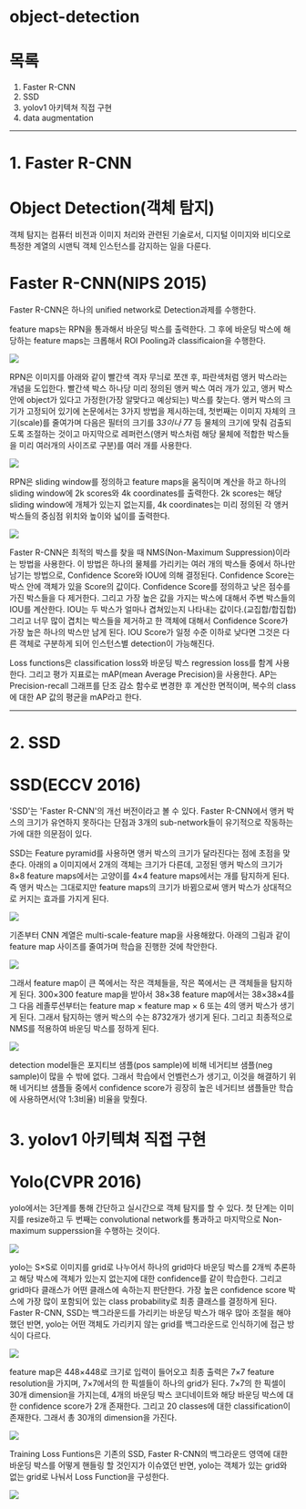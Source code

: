 # object-detection

# 목록
1. Faster R-CNN
2. SSD
3. yolov1 아키텍쳐 직접 구현
4. data augmentation

---
# 1. Faster R-CNN
# Object Detection(객체 탐지)
객체 탐지는 컴퓨터 비전과 이미지 처리와 관련된 기술로서, 디지털 이미지와 비디오로 특정한 계열의 시맨틱 객체 인스턴스를 감지하는 일을 다룬다.

# Faster R-CNN(NIPS 2015)
Faster R-CNN은 하나의 unified network로 Detection과제를 수행한다.

feature maps는 RPN을 통과해서 바운딩 박스를 출력한다. 그 후에 바운딩 박스에 해당하는 feature maps는 크롭해서 ROI Pooling과 classificaion을 수행한다. 

![](https://velog.velcdn.com/images/seonydg/post/0b0b7005-3640-4f36-b230-b40eff5fc786/image.png)

RPN은 이미지를 아래와 같이 빨간색 격자 무늬로 쪼갠 후, 파란색처럼 앵커 박스라는 개념을 도입한다. 빨간색 박스 하나당 미리 정의된 앵커 박스 여러 개가 있고, 앵커 박스 안에 object가 있다고 가정한(가장 알맞다고 예상되는) 박스를 찾는다.
앵커 박스의 크기가 고정되어 있기에 논문에서는 3가지 방법을 제시하는데, 첫번째는 이미지 자체의 크기(scale)를 줄여가며 다음은 필터의 크기를 3*3이나 7*7 등 물체의 크기에 맞춰 검출되도록 조절하는 것이고 마지막으로 레퍼런스(앵커 박스처럼 해당 물체에 적합한 박스들을 미리 여러개의 사이즈로 구분)를 여러 개를 사용한다.

![](https://velog.velcdn.com/images/seonydg/post/43bd02ce-4fb1-43af-ab8e-1f6419d4a6bd/image.png)

RPN은 sliding window를 정의하고 feature maps을 움직이며 계산을 하고 하나의 sliding window에 2k scores와 4k coordinates를 출력한다. 
2k scores는 해당 sliding window에 개체가 있는지 없는지를, 4k coordinates는 미리 정의된 각 앵커 박스들의 중심점 위치와 높이와 넓이를 출력한다.

![](https://velog.velcdn.com/images/seonydg/post/9bcfc12b-5a8f-4dfa-aef5-2b641c6302e4/image.png)

Faster R-CNN은 최적의 박스를 찾을 때 NMS(Non-Maximum Suppression)이라는 방법을 사용한다. 이 방법은 하나의 물체를 가리키는 여러 개의 박스들 중에서 하나만 남기는 방법으로, Confidence Score와 IOU에 의해 결정된다.
Confidence Score는 박스 안에 객체가 있을 Score의 값이다. Confidence Score를 정의하고 낮은 점수를 가진 박스들을 다 제거한다. 그리고 가장 높은 값을 가지는 박스에 대해서 주변 박스들의 IOU를 계산한다. IOU는 두 박스가 얼마나 겹쳐있는지 나타내는 값이다.(교집합/합집합)
그리고 너무 많이 겹치는 박스들을 제거하고 한 객체에 대해서 Confidence Score가 가장 높은 하나의 박스만 남게 된다. IOU Score가 일정 수준 이하로 낮다면 그것은 다른 객체로 구분하게 되어 인스턴스별 detection이 가능해진다.

Loss functions은  classification loss와 바운딩 박스 regression loss를 함계 사용한다.
그리고 평가 지표로는 mAP(mean Average Precision)을 사용한다. AP는 Precision-recall 그래프를 단조 감소 함수로 변경한 후 계산한 면적이며, 복수의 class에 대한 AP 값의 평균을 mAP라고 한다.


---
# 2. SSD
# SSD(ECCV 2016)
'SSD'는 'Faster R-CNN'의 개선 버전이라고 볼 수 있다.
Faster R-CNN에서 앵커 박스의 크기가 유연하지 못하다는 단점과 3개의 sub-network들이 유기적으로 작동하는 가에 대한 의문점이 있다.

SSD는 Feature pyramid를 사용하면 앵커 박스의 크기가 달라진다는 점에 초점을 맞춘다. 아래의 a 이미지에서 2개의 객체는 크기가 다른데, 고정된 앵커 박스의 크기가 8×8 feature maps에서는 고양이를 4×4 feature maps에서는 개를 탐지하게 된다. 즉 앵커 박스는 그대로지만 feature maps의 크기가 바뀜으로써 앵커 박스가 상대적으로 커지는 효과를 가지게 된다.

![](https://velog.velcdn.com/images/seonydg/post/a6faa27d-e738-4fc1-a0b5-0e357c42cc10/image.png)

기존부터 CNN 계열은 multi-scale-feature map을 사용해왔다. 아래의 그림과 같이 feature map 사이즈를 줄여가며 학습을 진행한 것에 착안한다.

![](https://velog.velcdn.com/images/seonydg/post/669d8e28-4512-49ca-8c69-81db4d01a3a0/image.png)

그래서 feature map이 큰 쪽에서는 작은 객체들을, 작은 쪽에서는 큰 객체들을 탐지하게 된다.
300×300 feature map을 받아서 38×38 feature map에서는 38×38×4를 그 다음 레졸루션부터는 feature map × feature map × 6 또는 4의 앵커 박스가 생기게 된다. 그래서 탐지하는 앵커 박스의 수는 8732개가 생기게 된다. 그리고 최종적으로 NMS를 적용하여 바운딩 박스를 정하게 된다.

![](https://velog.velcdn.com/images/seonydg/post/d53425f7-bbf5-4e35-ae16-ec2ec1d29f5b/image.png)

detection model들은 포지티브 샘플(pos sample)에 비해 네거티브 샘플(neg sample)이 많을 수 밖에 없다. 그래서 학습에서 언벨런스가 생기고, 이것을 해결하기 위해 네거티브 샘플들 중에서 confidence score가 굉장히 높은 네거티브 샘플들만 학습에 사용하면서(약 1:3비율) 비율을 맞췄다.


# 3. yolov1 아키텍쳐 직접 구현
# Yolo(CVPR 2016)
yolo에서는 3단계를 통해 간단하고 실시간으로 객체 탐지를 할 수 있다.
첫 단계는 이미지를 resize하고 두 번째는 convolutional network를 통과하고 마지막으로 Non-maximum supperssion을 수행하는 것이다.

![](https://velog.velcdn.com/images/seonydg/post/00a66d85-8431-4dcb-b57c-6520c5f3e554/image.png)

yolo는 S×S로 이미지를 grid로 나누어서 하나의 grid마다 바운딩 박스를 2개씩 추론하고 해당 박스에 객체가 있는지 없는지에 대한 confidence를 같이 학습한다.
그리고 grid마다 클래스가 어떤 클래스에 속하는지 판단한다. 가장 높은 confidence score 박스에 가장 많이 포함되어 있는 class probability로 최종 클래스를 결정하게 된다.
Faster R-CNN, SSD는 백그라운드를 가리키는 바운딩 박스가 매우 많아 조절을 해야 했던 반면, yolo는 어떤 객체도 가리키지 않는 grid를 백그라운드로 인식하기에 접근 방식이 다르다.

![](https://velog.velcdn.com/images/seonydg/post/3c15b291-6808-40e2-8c1c-4148c8503a16/image.png)

feature map은 448×448로 크기로 입력이 들어오고 최종 출력은 7×7 feature resolution을 가지며, 7×7에서의 한 픽셀들이 하나의 grid가 된다.
7×7의 한 픽셀이 30개 dimension을 가지는데, 4개의 바운딩 박스 코디네이트와 해당 바운딩 박스에 대한 confidence score가 2개 존재한다. 그리고 20 classes에 대한 classification이 존재한다. 그래서 총 30개의 dimension을 가진다.

![](https://velog.velcdn.com/images/seonydg/post/53ab0f04-cca1-43d4-af5c-8fc17500ffc0/image.png)

Training Loss Funtions은 기존의 SSD, Faster R-CNN의 백그라운드 영역에 대한 바운딩 박스를 어떻게 핸들링 할 것인지가 이슈였던 반면, yolo는 객체가 있는 grid와 없는 grid로 나눠서 Loss Function을 구성한다.

![](https://velog.velcdn.com/images/seonydg/post/ea2f4d59-163d-4406-b649-4076e60277c8/image.png)

